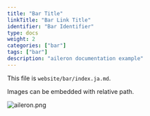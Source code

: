 ```yaml
---
title: "Bar Title"
linkTitle: "Bar Link Title"
identifier: "Bar Identifier"
type: docs
weight: 2
categories: ["bar"]
tags: ["bar"]
description: "aileron documentation example"
---
```


This file is `website/bar/index.ja.md`.

Images can be embedded with relative path.

![aileron.png](aileron.png)

